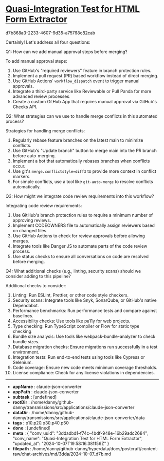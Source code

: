# [Quasi-Integration Test for HTML Form Extractor](https://claude.ai/chat/3ddadbd1-f74c-4bdf-948e-16b29adc2684)

d7b868a3-2233-4607-9d35-a75768c82cab

 Certainly! Let's address all four questions:

Q1: How can we add manual approval steps before merging?

To add manual approval steps:

1. Use GitHub's "required reviewers" feature in branch protection rules.
2. Implement a pull request (PR) based workflow instead of direct merging.
3. Use GitHub Actions' `workflow_dispatch` event to trigger manual approvals.
4. Integrate a third-party service like Reviewable or Pull Panda for more advanced review processes.
5. Create a custom GitHub App that requires manual approval via GitHub's Checks API.

Q2: What strategies can we use to handle merge conflicts in this automated process?

Strategies for handling merge conflicts:

1. Regularly rebase feature branches on the latest main to minimize conflicts.
2. Use GitHub's "Update branch" button to merge main into the PR branch before auto-merging.
3. Implement a bot that automatically rebases branches when conflicts occur.
4. Use git's `merge.conflictstyle=diff3` to provide more context in conflict markers.
5. For simple conflicts, use a tool like `git-auto-merge` to resolve conflicts automatically.

Q3: How might we integrate code review requirements into this workflow?

Integrating code review requirements:

1. Use GitHub's branch protection rules to require a minimum number of approving reviews.
2. Implement CODEOWNERS file to automatically assign reviewers based on changed files.
3. Use GitHub Actions to check for review approvals before allowing merges.
4. Integrate tools like Danger JS to automate parts of the code review process.
5. Use status checks to ensure all conversations on code are resolved before merging.

Q4: What additional checks (e.g., linting, security scans) should we consider adding to this pipeline?

Additional checks to consider:

1. Linting: Run ESLint, Prettier, or other code style checkers.
2. Security scans: Integrate tools like Snyk, SonarQube, or GitHub's native Dependabot.
3. Performance benchmarks: Run performance tests and compare against baselines.
4. Accessibility checks: Use tools like pa11y for web projects.
5. Type checking: Run TypeScript compiler or Flow for static type checking.
6. Bundle size analysis: Use tools like webpack-bundle-analyzer to check bundle sizes.
7. Database migration checks: Ensure migrations run successfully in a test environment.
8. Integration tests: Run end-to-end tests using tools like Cypress or Selenium.
9. Code coverage: Ensure new code meets minimum coverage thresholds.
10. License compliance: Check for any license violations in dependencies.

---

* **appName** : claude-json-converter
* **appPath** : claude-json-converter
* **subtask** : [undefined]
* **rootDir** : /home/danny/github-danny/transmissions/src/applications/claude-json-converter
* **dataDir** : /home/danny/github-danny/transmissions/src/applications/claude-json-converter/data
* **tags** : p10.p20.p30.p40.p50
* **done** : [undefined]
* **meta** : {
  "conv_uuid": "3ddadbd1-f74c-4bdf-948e-16b29adc2684",
  "conv_name": "Quasi-Integration Test for HTML Form Extractor",
  "updated_at": "2024-10-07T19:58:16.381156Z"
}
* **filepath** : /home/danny/github-danny/hyperdata/docs/postcraft/content-raw/chat-archives/md/3dda/2024-10-07_d7b.md